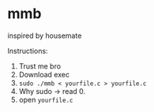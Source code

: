 # mmb
inspired by housemate

Instructions:
1. Trust me bro
2. Download exec
3. ```sudo ./mmb < yourfile.c > yourfile.c```
4. Why sudo -> read 0.
5. open `yourfile.c`
